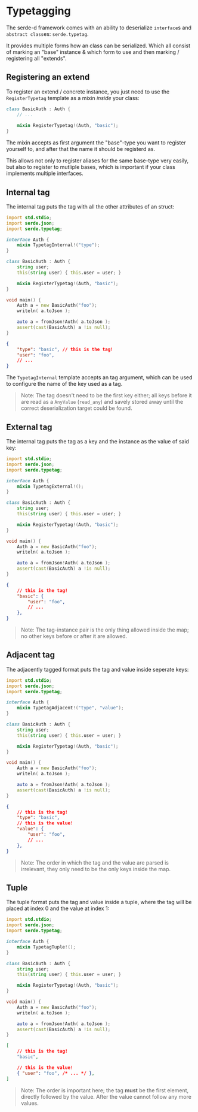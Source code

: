 # Typetagging

The serde-d framework comes with an ability to deserialize `interface`s and `abstract class`es: `serde.typetag`.

It provides multiple forms how an class can be serialized. Which all consist of marking an "base" instance & which form to use and then marking / registering all "extends".

## Registering an extend

To register an extend / concrete instance, you just need to use the `RegisterTypetag` template as a mixin *inside* your class:

```d
class BasicAuth : Auth {
    // ...
    
    mixin RegisterTypetag!(Auth, "basic");
}
```

The mixin accepts as first argument the "base"-type you want to register yourself to, and after that the name it should be registerd as.

This allows not only to register aliases for the same base-type very easily, but also to register to mutliple bases, which is important if your class implements multiple interfaces.

## Internal tag

The internal tag puts the tag with all the other attributes of an struct:

```d
import std.stdio;
import serde.json;
import serde.typetag;

interface Auth {
    mixin TypetagInternal!("type");
}

class BasicAuth : Auth {
    string user;
    this(string user) { this.user = user; }

    mixin RegisterTypetag!(Auth, "basic");
}

void main() {
    Auth a = new BasicAuth("foo");
    writeln( a.toJson );

    auto a = fromJson!Auth( a.toJson );
    assert(cast(BasicAuth) a !is null);
}
```

```json
{
    "type": "basic", // this is the tag!
    "user": "foo",
    // ...
}
```

The `TypetagInternal` template accepts an tag argument, which can be used to configure the name of the key used as a tag.

> Note: The tag doesn't need to be the first key either; all keys before it are read as a `AnyValue` (`read_any`) and savely stored away until the correct deserialization target could be found.

## External tag

The internal tag puts the tag as a key and the instance as the value of said key:

```d
import std.stdio;
import serde.json;
import serde.typetag;

interface Auth {
    mixin TypetagExternal!();
}

class BasicAuth : Auth {
    string user;
    this(string user) { this.user = user; }

    mixin RegisterTypetag!(Auth, "basic");
}

void main() {
    Auth a = new BasicAuth("foo");
    writeln( a.toJson );

    auto a = fromJson!Auth( a.toJson );
    assert(cast(BasicAuth) a !is null);
}
```

```json
{
    // this is the tag!
    "basic": {
        "user": "foo",
        // ...
    },
}
```

> Note: The tag-instance pair is the only thing allowed inside the map; no other keys before or after it are allowed.

## Adjacent tag

The adjacently tagged format puts the tag and value inside seperate keys:

```d
import std.stdio;
import serde.json;
import serde.typetag;

interface Auth {
    mixin TypetagAdjacent!("type", "value");
}

class BasicAuth : Auth {
    string user;
    this(string user) { this.user = user; }

    mixin RegisterTypetag!(Auth, "basic");
}

void main() {
    Auth a = new BasicAuth("foo");
    writeln( a.toJson );

    auto a = fromJson!Auth( a.toJson );
    assert(cast(BasicAuth) a !is null);
}
```

```json
{
    // this is the tag!
    "type": "basic",
    // this is the value!
    "value": {
        "user": "foo",
        // ...
    },
}
```

> Note: The order in which the tag and the value are parsed is irrelevant, they only need to be the only keys inside the map.

## Tuple

The tuple format puts the tag and value inside a tuple, where the tag will be placed at index 0 and the value at index 1:

```d
import std.stdio;
import serde.json;
import serde.typetag;

interface Auth {
    mixin TypetagTuple!();
}

class BasicAuth : Auth {
    string user;
    this(string user) { this.user = user; }

    mixin RegisterTypetag!(Auth, "basic");
}

void main() {
    Auth a = new BasicAuth("foo");
    writeln( a.toJson );

    auto a = fromJson!Auth( a.toJson );
    assert(cast(BasicAuth) a !is null);
}
```

```json
[
    // this is the tag!
    "basic",

    // this is the value!
    { "user": "foo", /* ... */ },
]
```

> Note: The order is important here; the tag **must** be the first element, directly followed by the value. After the value cannot follow any more values.
